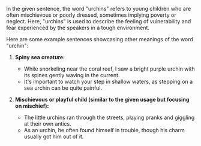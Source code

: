In the given sentence, the word "urchins" refers to young children who are often mischievous or poorly dressed, sometimes implying poverty or neglect. Here, "urchins" is used to describe the feeling of vulnerability and fear experienced by the speakers in a tough environment.

Here are some example sentences showcasing other meanings of the word "urchin":

1. **Spiny sea creature:**
   - While snorkeling near the coral reef, I saw a bright purple urchin with its spines gently waving in the current.
   - It's important to watch your step in shallow waters, as stepping on a sea urchin can be quite painful.

2. **Mischievous or playful child (similar to the given usage but focusing on mischief):**
   - The little urchins ran through the streets, playing pranks and giggling at their own antics.
   - As an urchin, he often found himself in trouble, though his charm usually got him out of it.